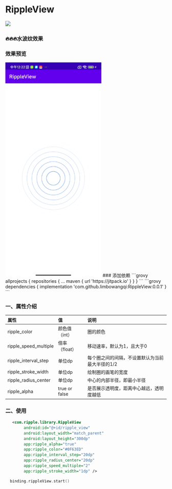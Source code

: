 # RippleView
[![](https://jitpack.io/v/limbowangqi/RippleView.svg)](https://jitpack.io/#limbowangqi/RippleView)

### 🔥🔥🔥水波纹效果
### 效果预览
<img src="rippleView.jpg" width="300px"/>
### 添加依赖
```grovy
allprojects {
  repositories {
    ...
    maven { url 'https://jitpack.io' }
  }
}
```
```grovy
dependencies {
  implementation 'com.github.limbowangqi:RippleView:0.0.1'
}
```

### 一、属性介绍

| 属性                     | 值             | 说明                                                     |
|:-----------------------|:--------------|:-------------------------------------------------------|
| ripple_color            | 颜色值（int）     | 圈的颜色                          |
| ripple_speed_multiple   | 倍率（float）    |  移动速率，默认为1，且大于0          |
| ripple_interval_step    | 单位dp          | 每个圈之间的间隔，不设置默认为当前最大半径的1/2    |
| ripple_stroke_width     | 单位dp          | 绘制圈的画笔的宽度                    |
| ripple_radius_center    | 单位dp           | 中心的内部半径，即最小半径              |
| ripple_alpha            | true or false   | 是否展示透明度，距离中心越远，透明度越低  |

### 二、使用
```xml
   <com.ripple.library.RippleView
        android:id="@+id/ripple_view"
        android:layout_width="match_parent"
        android:layout_height="300dp"
        app:ripple_alpha="true"
        app:ripple_color="#0F63ED"
        app:ripple_interval_step="20dp"
        app:ripple_radius_center="20dp"
        app:ripple_speed_multiple="2"
        app:ripple_stroke_width="1dp" />
```
```kotlin
  binding.rippleView.start()
```
